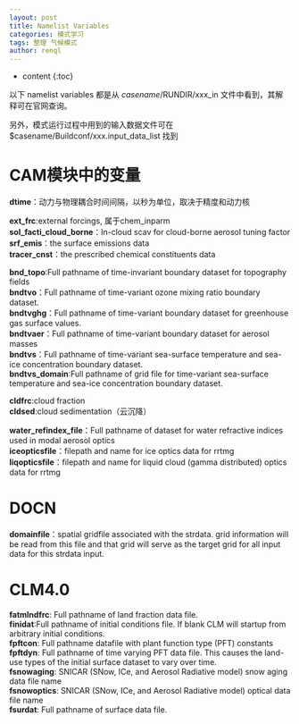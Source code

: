 ```yaml
---
layout: post
title: Namelist Variables
categories: 模式学习
tags: 整理 气候模式
author: renql
---
```


* content
{:toc}

以下 namelist variables 都是从 $casename/$RUNDIR/xxx_in 文件中看到，其解释可在官网查询。

另外，模式运行过程中用到的输入数据文件可在 $casename/Buildconf/xxx.input_data_list 找到   

# CAM模块中的变量
**dtime**：动力与物理耦合时间间隔，以秒为单位，取决于精度和动力核  




**ext_frc**:external forcings, 属于chem_inparm   
**sol_facti_cloud_borne**：In-cloud scav for cloud-borne aerosol tuning factor   
**srf_emis**：the surface emissions data   
**tracer_cnst**：the prescribed chemical constituents data  

**bnd_topo**:Full pathname of time-invariant boundary dataset for topography fields   
**bndtvo**：Full pathname of time-variant ozone mixing ratio boundary dataset.   
**bndtvghg**：Full pathname of time-variant boundary dataset for greenhouse gas surface values.    
**bndtvaer**：Full pathname of time-variant boundary dataset for aerosol masses   
**bndtvs**：Full pathname of time-variant sea-surface temperature and sea-ice concentration boundary dataset.    
**bndtvs_domain**:Full pathname of grid file for time-variant sea-surface temperature and sea-ice concentration boundary dataset.   

**cldfrc**:cloud fraction   
**cldsed**:cloud sedimentation（云沉降）  
  
**water_refindex_file**：Full pathname of dataset for water refractive indices used in modal aerosol optics   
**iceopticsfile**：filepath and name for ice optics data for rrtmg   
**liqopticsfile**：filepath and name for liquid cloud (gamma distributed) optics data for rrtmg     

# DOCN
**domainfile**：spatial gridfile associated with the strdata.  grid information will be read from this file and that grid will serve as the target grid for all input data for this strdata input.   

# CLM4.0
**fatmlndfrc**: Full pathname of land fraction data file.  
**finidat**:Full pathname of initial conditions file. If blank CLM will startup from arbitrary initial conditions.   
**fpftcon**: Full pathname datafile with plant function type (PFT) constants    
**fpftdyn**: Full pathname of time varying PFT data file. This causes the land-use types of the initial surface dataset to vary over time.  
**fsnowaging**: SNICAR (SNow, ICe, and Aerosol Radiative model) snow aging data file name   
**fsnowoptics**: SNICAR (SNow, ICe, and Aerosol Radiative model) optical data file name    
**fsurdat**: Full pathname of surface data file.  

